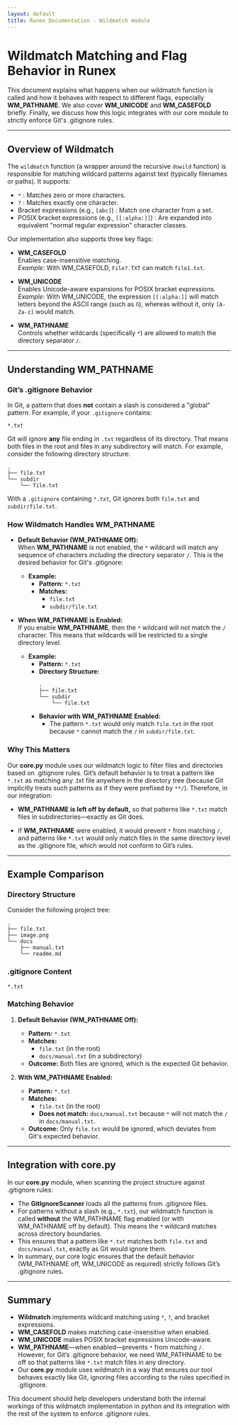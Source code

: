 ```yaml
---
layout: default
title: Runex Documentation - Wildmatch module
---
```


# Wildmatch Matching and Flag Behavior in Runex

This document explains what happens when our wildmatch function is called and how it behaves with respect to different flags, especially **WM_PATHNAME**. We also cover **WM_UNICODE** and **WM_CASEFOLD** briefly. Finally, we discuss how this logic integrates with our core module to strictly enforce Git's .gitignore rules.

---

## Overview of Wildmatch

The `wildmatch` function (a wrapper around the recursive `dowild` function) is responsible for matching wildcard patterns against text (typically filenames or paths). It supports:
  
- `*` : Matches zero or more characters.
- `?` : Matches exactly one character.
- Bracket expressions (e.g., `[abc]`) : Match one character from a set.
- POSIX bracket expressions (e.g., `[[:alpha:]]`) : Are expanded into equivalent "normal regular expression" character classes.

Our implementation also supports three key flags:

- **WM_CASEFOLD**  
  Enables case-insensitive matching.  
  *Example:* With WM_CASEFOLD, `File?.TXT` can match `file1.txt`.

- **WM_UNICODE**  
  Enables Unicode-aware expansions for POSIX bracket expressions.  
  *Example:* With WM_UNICODE, the expression `[[:alpha:]]` will match letters beyond the ASCII range (such as `ñ`), whereas without it, only `[A-Za-z]` would match.

- **WM_PATHNAME**  
  Controls whether wildcards (specifically `*`) are allowed to match the directory separator `/`.

---

## Understanding WM_PATHNAME

### Git’s .gitignore Behavior

In Git, a pattern that does **not** contain a slash is considered a "global" pattern. For example, if your `.gitignore` contains:

```
*.txt
```

Git will ignore **any** file ending in `.txt` regardless of its directory. That means both files in the root and files in any subdirectory will match. For example, consider the following directory structure:

```
.
├── file.txt
└── subdir
    └── file.txt
```

With a `.gitignore` containing `*.txt`, Git ignores both `file.txt` and `subdir/file.txt`.

### How Wildmatch Handles WM_PATHNAME

- **Default Behavior (WM_PATHNAME Off):**  
  When **WM_PATHNAME** is not enabled, the `*` wildcard will match any sequence of characters *including* the directory separator `/`. This is the desired behavior for Git's .gitignore:
  - **Example:**  
    - **Pattern:** `*.txt`  
    - **Matches:**  
      - `file.txt`  
      - `subdir/file.txt`
  
- **When WM_PATHNAME is Enabled:**  
  If you enable **WM_PATHNAME**, then the `*` wildcard will not match the `/` character. This means that wildcards will be restricted to a single directory level.
  - **Example:**  
    - **Pattern:** `*.txt`  
    - **Directory Structure:**
      ```
      .
      ├── file.txt
      └── subdir
          └── file.txt
      ```
    - **Behavior with WM_PATHNAME Enabled:**  
      - The pattern `*.txt` would only match `file.txt` in the root because `*` cannot match the `/` in `subdir/file.txt`.
  
### Why This Matters

Our **core.py** module uses our wildmatch logic to filter files and directories based on .gitignore rules. Git’s default behavior is to treat a pattern like `*.txt` as matching any .txt file anywhere in the directory tree (because Git implicitly treats such patterns as if they were prefixed by `**/`). Therefore, in our integration:
  
- **WM_PATHNAME is left off by default,** so that patterns like `*.txt` match files in subdirectories—exactly as Git does.
  
- If **WM_PATHNAME** were enabled, it would prevent `*` from matching `/`, and patterns like `*.txt` would only match files in the same directory level as the .gitignore file, which would not conform to Git’s rules.

---

## Example Comparison

### Directory Structure

Consider the following project tree:

```
.
├── file.txt
├── image.png
└── docs
    ├── manual.txt
    └── readme.md
```

### .gitignore Content

```
*.txt
```

### Matching Behavior

1. **Default Behavior (WM_PATHNAME Off):**
   - **Pattern:** `*.txt`
   - **Matches:**  
     - `file.txt` (in the root)  
     - `docs/manual.txt` (in a subdirectory)
   - **Outcome:** Both files are ignored, which is the expected Git behavior.

2. **With WM_PATHNAME Enabled:**
   - **Pattern:** `*.txt`
   - **Matches:**  
     - `file.txt` (in the root)  
     - **Does not match:** `docs/manual.txt` because `*` will not match the `/` in `docs/manual.txt`.
   - **Outcome:** Only `file.txt` would be ignored, which deviates from Git's expected behavior.

---

## Integration with core.py

In our **core.py** module, when scanning the project structure against .gitignore rules:
  
- The **GitIgnoreScanner** loads all the patterns from .gitignore files.
- For patterns without a slash (e.g., `*.txt`), our wildmatch function is called **without** the WM_PATHNAME flag enabled (or with WM_PATHNAME off by default). This means the `*` wildcard matches across directory boundaries.
- This ensures that a pattern like `*.txt` matches both `file.txt` and `docs/manual.txt`, exactly as Git would ignore them.
- In summary, our core logic ensures that the default behavior (WM_PATHNAME off, WM_UNICODE as required) strictly follows Git’s .gitignore rules.

---

## Summary

- **Wildmatch** implements wildcard matching using `*`, `?`, and bracket expressions.
- **WM_CASEFOLD** makes matching case-insensitive when enabled.
- **WM_UNICODE** makes POSIX bracket expressions Unicode-aware.
- **WM_PATHNAME**—when enabled—prevents `*` from matching `/`. However, for Git’s .gitignore behavior, we need WM_PATHNAME to be off so that patterns like `*.txt` match files in any directory.
- Our **core.py** module uses wildmatch in a way that ensures our tool behaves exactly like Git, ignoring files according to the rules specified in .gitignore.

This document should help developers understand both the internal workings of this wildmatch implementation in python and its integration with the rest of the system to enforce .gitignore rules.